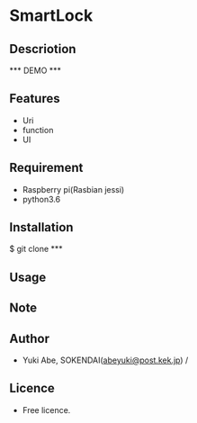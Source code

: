 # SmartLock

## Descriotion

*** DEMO ***

## Features
- Uri
- function
- UI

## Requirement
- Raspberry pi(Rasbian jessi)
- python3.6

## Installation
  $ git clone ***

## Usage

## Note

## Author
- Yuki Abe, SOKENDAI(abeyuki@post.kek.jp) / 

## Licence
* Free licence.
